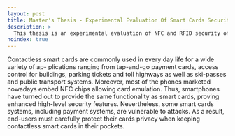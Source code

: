 ```yaml
---
layout: post
title: Master's Thesis - Experimental Evaluation Of Smart Cards Security
description: >
  This thesis is an experimental evaluation of NFC and RFID security of contactless cards protocols, including ISO 14443 and EMV.
noindex: true
---
```


Contactless smart cards are commonly used in every day life for a wide variety of ap-
plications ranging from tap-and-go payment cards, access control for buildings, parking tickets and toll highways as well as ski-passes and public transport systems. Moreover, most of the phones marketed nowadays embed NFC chips allowing card emulation. Thus, smartphones have turned out to provide the same functionality as smart cards, proving enhanced high-level security features. Nevertheless, some smart cards systems, including payment systems, are vulnerable to attacks. As a result, end-users must carefully protect their cards privacy when keeping contactless smart cards in their pockets.